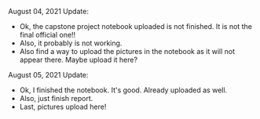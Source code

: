August 04, 2021 Update:
- Ok, the capstone project notebook uploaded is not finished. It is not the final official one!!
- Also, it probably is not working.
- Also find a way to upload the pictures in the notebook as it will not appear there. Maybe upload it here?

August 05, 2021 Update:
- Ok, I finished the notebook. It's good. Already uploaded as well.
- Also, just finish report.
- Last, pictures upload here!
